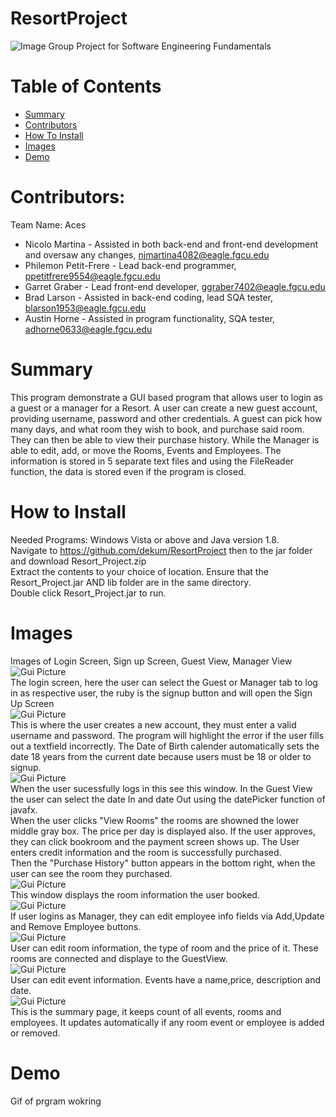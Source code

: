 # ResortProject
![Image](https://github.com/dekum/ResortProject/blob/master/src/sample/Pictures/icons8-beach-filled-50.png?raw=true)
Group Project for Software Engineering Fundamentals


# Table of Contents
- [Summary](#Summary)
- [Contributors](#Contributors)
- [How To Install](#How_to_Install)
- [Images](#Images)
- [Demo](#demo)

# Contributors:
Team Name: Aces
* Nicolo Martina - Assisted in both back-end and front-end development and oversaw any changes, njmartina4082@eagle.fgcu.edu
* Philemon Petit-Frere - Lead back-end programmer,  ppetitfrere9554@eagle.fgcu.edu 
* Garret Graber - Lead front-end developer, ggraber7402@eagle.fgcu.edu 
* Brad Larson - Assisted in back-end coding, lead SQA tester, blarson1953@eagle.fgcu.edu 
* Austin Horne - Assisted in program functionality, SQA tester, adhorne0633@eagle.fgcu.edu 


# Summary
<p>This program demonstrate a GUI based program that allows user to login as a guest or a manager for a Resort. A user can create a new guest account, providing username, password and other credentials.  A guest can pick how many days, and what room they wish to book, and purchase said room. They can then be able to view their purchase history. While the Manager is able to edit, add, or move the Rooms, Events and Employees. The information is stored in 5 separate text files and using the FileReader function, the data is stored even if the program is closed.</p>


# How to Install
Needed Programs: Windows Vista or above and Java version 1.8. <br>
Navigate to https://github.com/dekum/ResortProject then to the jar folder and download Resort_Project.zip <br>
Extract the contents to your choice of location. Ensure that the Resort_Project.jar AND lib folder are in the same directory. <br>
Double click Resort_Project.jar to run.

# Images
Images of Login Screen, Sign up Screen, Guest View, Manager View
<br>
![Gui Picture](https://github.com/dekum/ResortProject/blob/master/images/Loginpage.png)<br>
The login screen, here the user can select the Guest or Manager tab to log in as respective user, the ruby is the signup button and will open the Sign Up Screen<br>
![Gui Picture](https://github.com/dekum/ResortProject/blob/master/images/SignupPage.png)<br>
This is where the user creates a new account, they must enter a valid username and password. The program will highlight the error if the user fills out a textfield incorrectly. The Date of Birth calender automatically sets the date 18 years from the current date because users must be 18 or older to signup.<br>
![Gui Picture](https://github.com/dekum/ResortProject/blob/master/images/GuestViewPage.png)<br>
When the user sucessfully logs in this see this window. In the Guest View the user can select the date In and date Out using the datePicker function of javafx. <br>When the user clicks "View Rooms" the rooms are showned the lower middle gray box. The price per day is displayed also. If the user approves, they can click bookroom and the payment screen shows up. The User enters credit information and the room is successfully purchased. <br>Then the "Purchase History" button appears in the bottom right, when the user can see the room they purchased.<br>
![Gui Picture](https://github.com/dekum/ResortProject/blob/master/images/PurchaseHistoryPage.png)<br>
This window displays the room information the user booked.<br>
![Gui Picture](https://github.com/dekum/ResortProject/blob/master/images/ManagerViewEmployee.png)<br>
If user logins as Manager, they can edit employee info fields via Add,Update and Remove Employee buttons.<br>
![Gui Picture](https://github.com/dekum/ResortProject/blob/master/images/ManagerViewRooms.png)<br>
User can edit room information, the type of room and the price of it. These rooms are connected and displaye to the GuestView.<br>
![Gui Picture](https://github.com/dekum/ResortProject/blob/master/images/ManagerViewEvents.png)<br>
User can edit event information. Events have a name,price, description and date.<br>
![Gui Picture](https://github.com/dekum/ResortProject/blob/master/images/ManagerViewSummary.png)<br>
This is the summary page, it keeps count of all events, rooms and employees. It updates automatically if any room event or employee is added or removed.
# Demo
Gif of prgram wokring

